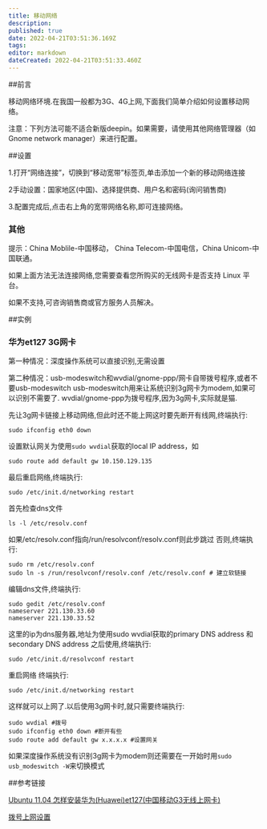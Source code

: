 ```yaml
---
title: 移动网络
description: 
published: true
date: 2022-04-21T03:51:36.169Z
tags: 
editor: markdown
dateCreated: 2022-04-21T03:51:33.460Z
---
```




##前言

移动网络环境.在我国一般都为3G、4G上网,下面我们简单介绍如何设置移动网络。

注意：下列方法可能不适合新版deepin。如果需要，请使用其他网络管理器（如Gnome network manager）来进行配置。

##设置

1.打开“网络连接”，切换到“移动宽带”标签页,单击添加一个新的移动网络连接

2手动设置：国家地区(中国)、选择提供商、用户名和密码(询问销售商)

3.配置完成后,点击右上角的宽带网络名称,即可连接网络。

### 其他

提示：China Moblile-中国移动， China Telecom-中国电信，China Unicom-中国联通。

如果上面方法无法连接网络,您需要查看您所购买的无线网卡是否支持 Linux 平台。

如果不支持,可咨询销售商或官方服务人员解决。

##实例

### 华为et127 3G网卡

第一种情况：深度操作系统可以直接识别,无需设置

第二种情况：usb-modeswitch和wvdial/gnome-ppp/网卡自带拨号程序,或者不要usb-modeswitch usb-modeswitch用来让系统识别3g网卡为modem,如果可以识别不需要了. wvdial/gnome-ppp为拨号程序,因为3g网卡,实际就是猫.

先让3g网卡链接上移动网络,但此时还不能上网这时要先断开有线网,终端执行:

    sudo ifconfig eth0 down

设置默认网关为使用`sudo wvdial`获取的local IP address，如

    sudo route add default gw 10.150.129.135

最后重启网络,终端执行:

    sudo /etc/init.d/networking restart

首先检查dns文件

    ls -l /etc/resolv.conf

如果/etc/resolv.conf指向/run/resolvconf/resolv.conf则此步跳过 否则,终端执行:

    sudo rm /etc/resolv.conf
    sudo ln -s /run/resolvconf/resolv.conf /etc/resolv.conf # 建立软链接

编辑dns文件,终端执行:

    sudo gedit /etc/resolv.conf
    nameserver 221.130.33.60
    nameserver 221.130.33.52

这里的ip为dns服务器,地址为使用sudo wvdial获取的primary DNS address 和secondary DNS address 之后使用,终端执行:

    sudo /etc/init.d/resolvconf restart

重启网络 终端执行:

    sudo /etc/init.d/networking restart

这样就可以上网了.以后使用3g网卡时,就只需要终端执行:

    sudo wvdial #拨号
    sudo ifconfig eth0 down #断开有些
    sudo route add default gw x.x.x.x #设置网关

如果深度操作系统没有识别3g网卡为modem则还需要在一开始时用`sudo usb_modeswitch -W`来切换模式

##参考链接

[Ubuntu 11.04 怎样安装华为(Huawei)et127(中国移动G3无线上网卡)](http://zhidao.baidu.com/question/320409484.html)

[拨号上网设置](http://wiki.linuxdeepin.com/index.php/ADSL_%E6%8B%A8%E5%8F%B7%E4%B8%8A%E7%BD%91%E8%AE%BE%E7%BD%AE)